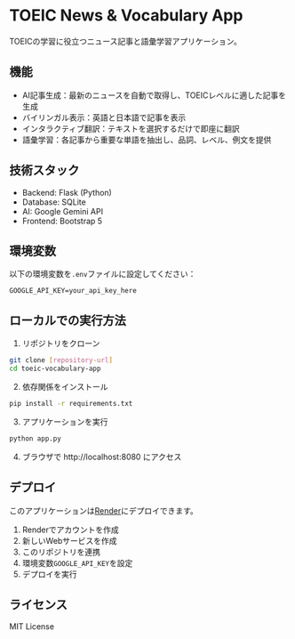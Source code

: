 # TOEIC News & Vocabulary App

TOEICの学習に役立つニュース記事と語彙学習アプリケーション。

## 機能

- AI記事生成：最新のニュースを自動で取得し、TOEICレベルに適した記事を生成
- バイリンガル表示：英語と日本語で記事を表示
- インタラクティブ翻訳：テキストを選択するだけで即座に翻訳
- 語彙学習：各記事から重要な単語を抽出し、品詞、レベル、例文を提供

## 技術スタック

- Backend: Flask (Python)
- Database: SQLite
- AI: Google Gemini API
- Frontend: Bootstrap 5

## 環境変数

以下の環境変数を`.env`ファイルに設定してください：

```
GOOGLE_API_KEY=your_api_key_here
```

## ローカルでの実行方法

1. リポジトリをクローン
```bash
git clone [repository-url]
cd toeic-vocabulary-app
```

2. 依存関係をインストール
```bash
pip install -r requirements.txt
```

3. アプリケーションを実行
```bash
python app.py
```

4. ブラウザで http://localhost:8080 にアクセス

## デプロイ

このアプリケーションは[Render](https://render.com)にデプロイできます。

1. Renderでアカウントを作成
2. 新しいWebサービスを作成
3. このリポジトリを連携
4. 環境変数`GOOGLE_API_KEY`を設定
5. デプロイを実行

## ライセンス

MIT License
